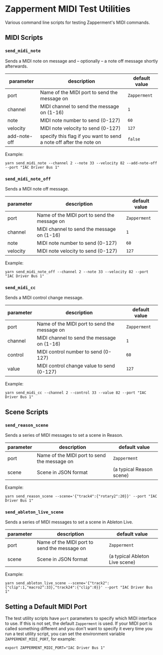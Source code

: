 # Zapperment MIDI Test Utilities

Various command line scripts for testing Zapperment's MIDI commands.

## MIDI Scripts

### `send_midi_note`

Sends a MIDI note on message and – optionally – a note off message shortly
afterwards.

| parameter    | description                                                        | default value |
| ------------ | ------------------------------------------------------------------ | ------------- |
| port         | Name of the MIDI port to send the message on                       | `Zapperment`  |
| channel      | MIDI channel to send the message on (1-16)                         | `1`           |
| note         | MIDI note number to send (0-127)                                   | `60`          |
| velocity     | MIDI note velocity to send (0-127)                                 | `127`         |
| add-note-off | specify this flag if you want to send a note off after the note on | `false`       |

Example:

```
yarn send_midi_note --channel 2 --note 33 --velocity 82 --add-note-off --port "IAC Driver Bus 1"
```

### `send_midi_note_off`

Sends a MIDI note off message.

| parameter | description                                  | default value |
| --------- | -------------------------------------------- | ------------- |
| port      | Name of the MIDI port to send the message on | `Zapperment`  |
| channel   | MIDI channel to send the message on (1-16)   | `1`           |
| note      | MIDI note number to send (0-127)             | `60`          |
| velocity  | MIDI note velocity to send (0-127)           | `127`         |

Example:

```
yarn send_midi_note_off --channel 2 --note 33 --velocity 82 --port "IAC Driver Bus 1"
```

### `send_midi_cc`

Sends a MIDI control change message.

| parameter | description                                  | default value |
| --------- | -------------------------------------------- | ------------- |
| port      | Name of the MIDI port to send the message on | `Zapperment`  |
| channel   | MIDI channel to send the message on (1-16)   | `1`           |
| control   | MIDI control number to send (0-127)          | `60`          |
| value     | MIDI control change value to send (0-127)    | `127`         |

Example:

```
yarn send_midi_cc --channel 2 --control 33 --value 82 --port "IAC Driver Bus 1"
```

## Scene Scripts

### `send_reason_scene`

Sends a series of MIDI messages to set a scene in Reason.

| parameter | description                                  | default value            |
| --------- | -------------------------------------------- | ------------------------ |
| port      | Name of the MIDI port to send the message on | `Zapperment`             |
| scene     | Scene in JSON format                         | (a typical Reason scene) |

Example:

```
yarn send_reason_scene --scene='{"track4":{"rotary2":20}}' --port "IAC Driver Bus 1"
```

### `send_ableton_live_scene`

Sends a series of MIDI messages to set a scene in Ableton Live.

| parameter | description                                  | default value                  |
| --------- | -------------------------------------------- | ------------------------------ |
| port      | Name of the MIDI port to send the message on | `Zapperment`                   |
| scene     | Scene in JSON format                         | (a typical Ableton Live scene) |

Example:

```
yarn send_ableton_live_scene --scene='{"track2":{"clip":1,"macro2":33},"track24":{"clip":0}}' --port "IAC Driver Bus 1"
```

## Setting a Default MIDI Port

The test utility scripts have `port` parameters to specify which MIDI interface
to use. If this is not set, the default `Zapperment` is used. If your MIDI port
is called something different and you don't want to specify it every time you
run a test utility script, you can set the environment variable
`ZAPPERMENT_MIDI_PORT`, for example:

```
export ZAPPERMENT_MIDI_PORT="IAC Driver Bus 1"
```
